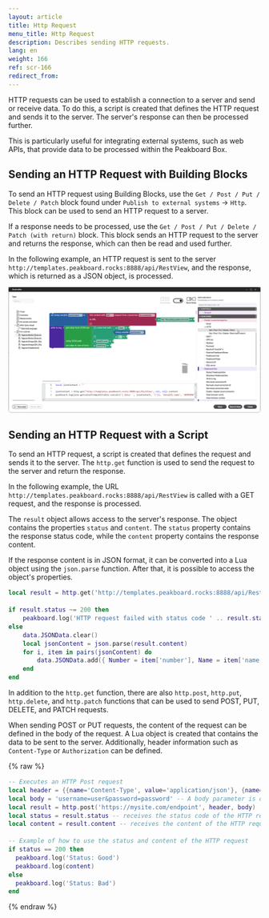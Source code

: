 ```yaml
---
layout: article
title: Http Request
menu_title: Http Request
description: Describes sending HTTP requests.
lang: en
weight: 166
ref: scr-166
redirect_from:
---
```


HTTP requests can be used to establish a connection to a server and send or receive data. To do this, a script is created that defines the HTTP request and sends it to the server. The server's response can then be processed further.

This is particularly useful for integrating external systems, such as web APIs, that provide data to be processed within the Peakboard Box.

## Sending an HTTP Request with Building Blocks
To send an HTTP request using Building Blocks, use the `Get / Post / Put / Delete / Patch` block found under `Publish to external systems` -> `Http`. This block can be used to send an HTTP request to a server.

If a response needs to be processed, use the `Get / Post / Put / Delete / Patch (with return)` block. This block sends an HTTP request to the server and returns the response, which can then be read and used further.

In the following example, an HTTP request is sent to the server `http://templates.peakboard.rocks:8888/api/RestView`, and the response, which is returned as a JSON object, is processed.

![Sending an Http Request](/assets/images/scripting/Scripting_Beispiele/http-requests/en-script-send-http-request.png)

## Sending an HTTP Request with a Script
To send an HTTP request, a script is created that defines the request and sends it to the server. The `http.get` function is used to send the request to the server and return the response.

In the following example, the URL `http://templates.peakboard.rocks:8888/api/RestView` is called with a GET request, and the response is processed.

The `result` object allows access to the server's response. The object contains the properties `status` and `content`. The `status` property contains the response status code, while the `content` property contains the response content.

If the response content is in JSON format, it can be converted into a Lua object using the `json.parse` function. After that, it is possible to access the object's properties.

```lua
local result = http.get('http://templates.peakboard.rocks:8888/api/RestView')

if result.status ~= 200 then
	peakboard.log('HTTP request failed with status code ' .. result.status)
else
	data.JSONData.clear()
	local jsonContent = json.parse(result.content)
	for i, item in pairs(jsonContent) do
		data.JSONData.add({ Number = item['number'], Name = item['name'] })
	end
end
```

In addition to the `http.get` function, there are also `http.post`, `http.put`, `http.delete`, and `http.patch` functions that can be used to send POST, PUT, DELETE, and PATCH requests.

When sending POST or PUT requests, the content of the request can be defined in the body of the request. A Lua object is created that contains the data to be sent to the server. Additionally, header information such as `Content-Type` or `Authorization` can be defined.

{% raw %}
```lua
-- Executes an HTTP Post request
local header = {{name='Content-Type', value='application/json'}, {name='header2', value='value2'}} -- Sending a header is optional. You can also pass nil.
local body = 'username=user&password=password' -- A body parameter is optional. You can also pass nil.
local result = http.post('https://mysite.com/endpoint', header, body)
local status = result.status -- receives the status code of the HTTP request
local content = result.content -- receives the content of the HTTP request

-- Example of how to use the status and content of the HTTP request
if status == 200 then
  peakboard.log('Status: Good')
  peakboard.log(content)
else
  peakboard.log('Status: Bad')
end
```
{% endraw %}
